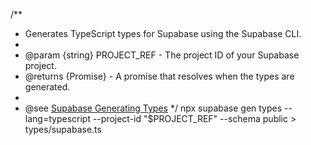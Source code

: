 /**
 * Generates TypeScript types for Supabase using the Supabase CLI.
 * 
 * @param {string} PROJECT_REF - The project ID of your Supabase project.
 * @returns {Promise<void>} - A promise that resolves when the types are generated.
 * 
 * @see [Supabase Generating Types](https://supabase.com/docs/guides/api/rest/generating-types)
 */
npx supabase gen types --lang=typescript --project-id "$PROJECT_REF" --schema public > types/supabase.ts
